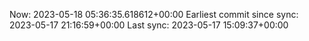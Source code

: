 Now: 2023-05-18 05:36:35.618612+00:00 Earliest commit since sync: 2023-05-17 21:16:59+00:00 Last sync: 2023-05-17 15:09:37+00:00
